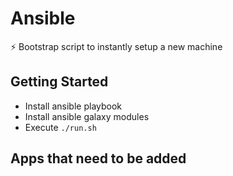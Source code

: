 # Ansible
⚡ Bootstrap script to instantly setup a new machine

## Getting Started

- Install ansible playbook
- Install ansible galaxy modules
- Execute `./run.sh`

## Apps that need to be added
